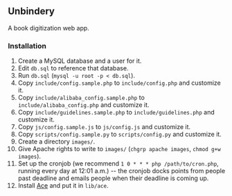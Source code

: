 ## Unbindery

A book digitization web app.

### Installation

1. Create a MySQL database and a user for it.
2. Edit `db.sql` to reference that database.
3. Run `db.sql` (`mysql -u root -p < db.sql`).
4. Copy `include/config.sample.php` to `include/config.php` and customize it.
5. Copy `include/alibaba_config.sample.php` to `include/alibaba_config.php` and customize it.
6. Copy `include/guidelines.sample.php` to `include/guidelines.php` and customize it.
7. Copy `js/config.sample.js` to `js/config.js` and customize it.
8. Copy `scripts/config.sample.py` to `scripts/config.py` and customize it.
9. Create a directory `images/`.
10. Give Apache rights to write to `images/` (`chgrp apache images`, `chmod g+w images`).
11. Set up the cronjob (we recommend `1 0 * * * php /path/to/cron.php`, running every day at 12:01 a.m.) -- the cronjob docks points from people past deadline and emails people when their deadline is coming up.
12. Install [Ace](http://github.com/ajaxorg/ace) and put it in `lib/ace`.
